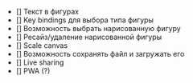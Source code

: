 - [] Текст в фигурах
- [] Key bindings для выбора типа фигуры
- [] Возможность выбрать нарисованную фигуру
- [] Ресайз/удаление нарисованной фигуры
- [] Scale canvas
- [] Возможность сохранять файл и загружать его
- [] Live sharing
- [] PWA (?)
